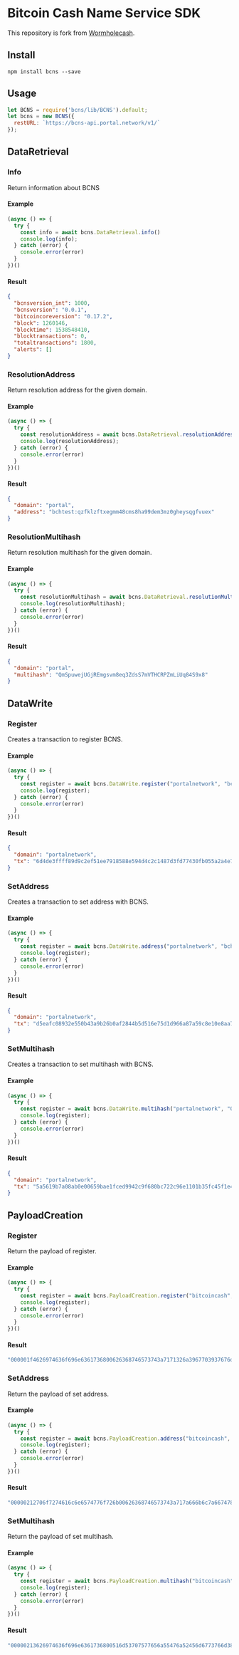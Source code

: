 # Bitcoin Cash Name Service SDK

This repository is fork from [Wormholecash](https://github.com/Bitcoin-com/wormholecash).

## Install

```
npm install bcns --save
```

## Usage

```javascript
let BCNS = require('bcns/lib/BCNS').default;
let bcns = new BCNS({
  restURL: `https://bcns-api.portal.network/v1/`
});       
```

## DataRetrieval

### Info
Return information about BCNS

#### Example
```javascript
(async () => {
  try {
    const info = await bcns.DataRetrieval.info()
    console.log(info);
  } catch (error) {
    console.error(error)
  }
})()
```

#### Result
```json
{
  "bcnsversion_int": 1000,
  "bcnsversion": "0.0.1",
  "bitcoincoreversion": "0.17.2",
  "block": 1260146,
  "blocktime": 1538548410,
  "blocktransactions": 0,
  "totaltransactions": 1800,
  "alerts": []
}
```

### ResolutionAddress
Return resolution address for the given domain.

#### Example
```javascript
(async () => {
  try {
    const resolutionAddress = await bcns.DataRetrieval.resolutionAddress("portal")
    console.log(resolutionAddress);
  } catch (error) {
    console.error(error)
  }
})()
```

#### Result
```json
{
  "domain": "portal",
  "address": "bchtest:qzfklzftxegmm48cms8ha99dem3mz0gheysqgfvuex"
}
```

### ResolutionMultihash
Return resolution multihash for the given domain.

#### Example
```javascript
(async () => {
  try {
    const resolutionMultihash = await bcns.DataRetrieval.resolutionMultihash("portal")
    console.log(resolutionMultihash);
  } catch (error) {
    console.error(error)
  }
})()
```

#### Result
```json
{
  "domain": "portal",
  "multihash": "QmSpuwejUGjREmgsvm8eq3ZdsS7mVTHCRPZmLiUq84S9x8"
}
```

## DataWrite

### Register
Creates a transaction to register BCNS.

#### Example
```javascript
(async () => {
  try {
    const register = await bcns.DataWrite.register("portalnetwork", "bchtest:qzfklzftxegmm48cms8ha99dem3mz0gheysqgfvuex", "sean@portal.network")
    console.log(register);
  } catch (error) {
    console.error(error)
  }
})()
```

#### Result
```json
{
  "domain": "portalnetwork",
  "tx": "6d4de3ffff89d9c2ef51ee7918588e594d4c2c1487d3fd77430fb055a2a4e7e5"
}
```

### SetAddress
Creates a transaction to set address with BCNS.

#### Example
```javascript
(async () => {
  try {
    const register = await bcns.DataWrite.address("portalnetwork", "bchtest:qzfklzftxegmm48cms8ha99dem3mz0gheysqgfvuex", "sean@portal.network")
    console.log(register);
  } catch (error) {
    console.error(error)
  }
})()
```

#### Result
```json
{
  "domain": "portalnetwork",
  "tx": "d5eafc08932e550b43a9b26b0af2844b5d516e75d1d966a87a59c8e10e8aa7d9"
}
```

### SetMultihash
Creates a transaction to set multihash with BCNS.

#### Example
```javascript
(async () => {
  try {
    const register = await bcns.DataWrite.multihash("portalnetwork", "QmSpuwejUGjREmgsvm8eq3ZdsS7mVTHCRPZmLiUq84S9x8", "sean@portal.network")
    console.log(register);
  } catch (error) {
    console.error(error)
  }
})()
```

#### Result
```json
{
  "domain": "portalnetwork",
  "tx": "5a5619b7a08ab0e00659bae1fced9942c9f680bc722c96e1101b35fc45f1e4cf"
}
```

## PayloadCreation

### Register
Return the payload of register.

#### Example
```javascript
(async () => {
  try {
    const register = await bcns.PayloadCreation.register("bitcoincash", "bchtest:qzfklzftxegmm48cms8ha99dem3mz0gheysqgfvuex")
    console.log(register);
  } catch (error) {
    console.error(error)
  }
})()
```

#### Result
```javascript
"000001f4626974636f696e6361736800626368746573743a7171326a3967703937676d3961366c7776687863347a7532387176716d3078346a356537327637656a6700"
```

### SetAddress
Return the payload of set address.

#### Example
```javascript
(async () => {
  try {
    const register = await bcns.PayloadCreation.address("bitcoincash", "bchtest:qzfklzftxegmm48cms8ha99dem3mz0gheysqgfvuex")
    console.log(register);
  } catch (error) {
    console.error(error)
  }
})()
```

#### Result
```javascript
"00000212706f7274616c6e6574776f726b00626368746573743a717a666b6c7a66747865676d6d3438636d73386861393964656d336d7a3067686579737167667675657800"
```

### SetMultihash
Return the payload of set multihash.

#### Example
```javascript
(async () => {
  try {
    const register = await bcns.PayloadCreation.multihash("bitcoincash", "QmSpuwejUGjREmgsvm8eq3ZdsS7mVTHCRPZmLiUq84S9x8")
    console.log(register);
  } catch (error) {
    console.error(error)
  }
})()
```

#### Result
```javascript
"00000213626974636f696e6361736800516d53707577656a55476a52456d6773766d386571335a647353376d5654484352505a6d4c69557138345339783800"
```
